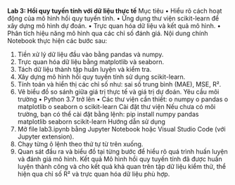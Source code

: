 **Lab 3: Hồi quy tuyến tính với dữ liệu thực tế**
Mục tiêu
•	Hiểu rõ cách hoạt động của mô hình hồi quy tuyến tính.
•	Ứng dụng thư viện scikit-learn để xây dựng mô hình dự đoán.
•	Trực quan hóa dữ liệu và kết quả mô hình.
•	Phân tích hiệu năng mô hình qua các chỉ số đánh giá.
Nội dung chính
Notebook thực hiện các bước sau:
1.	Tiền xử lý dữ liệu đầu vào bằng pandas và numpy.
2.	Trực quan hóa dữ liệu bằng matplotlib và seaborn.
3.	Tách dữ liệu thành tập huấn luyện và kiểm tra.
4.	Xây dựng mô hình hồi quy tuyến tính sử dụng scikit-learn.
5.	Tính toán và hiển thị các chỉ số như: sai số trung bình (MAE), MSE, R².
6.	Vẽ biểu đồ so sánh giữa giá trị thực tế và giá trị dự đoán.
Yêu cầu môi trường
•	Python 3.7 trở lên
•	Các thư viện cần thiết:
o	numpy
o	pandas
o	matplotlib
o	seaborn
o	scikit-learn
Cài đặt thư viện
Nếu chưa có môi trường, bạn có thể cài đặt bằng lệnh:
pip install numpy pandas matplotlib seaborn scikit-learn
Hướng dẫn sử dụng
1.	Mở file lab3.ipynb bằng Jupyter Notebook hoặc Visual Studio Code (với Jupyter extension).
2.	Chạy từng ô lệnh theo thứ tự từ trên xuống.
3.	Quan sát đầu ra và biểu đồ tại từng bước để hiểu rõ quá trình huấn luyện và đánh giá mô hình.
Kết quả
Mô hình hồi quy tuyến tính đã được huấn luyện thành công và cho kết quả khả quan trên tập dữ liệu kiểm thử, thể hiện qua chỉ số R² và trực quan hóa dữ liệu phù hợp.
